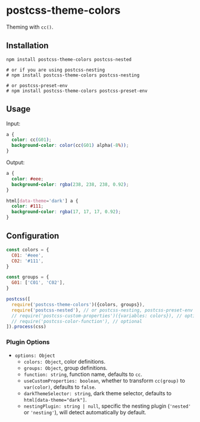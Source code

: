 # postcss-theme-colors

Theming with `cc()`.

## Installation

```console
npm install postcss-theme-colors postcss-nested

# or if you are using postcss-nesting
# npm install postcss-theme-colors postcss-nesting

# or postcss-preset-env
# npm install postcss-theme-colors postcss-preset-env
```

## Usage

Input:

```css
a {
  color: cc(G01);
  background-color: color(cc(G01) alpha(-8%));
}
```

Output:

```css
a {
  color: #eee;
  background-color: rgba(238, 238, 238, 0.92);
}

html[data-theme='dark'] a {
  color: #111;
  background-color: rgba(17, 17, 17, 0.92);
}
```

## Configuration

```js
const colors = {
  C01: '#eee',
  C02: '#111',
}

const groups = {
  G01: ['C01', 'C02'],
}

postcss([
  require('postcss-theme-colors')({colors, groups}),
  require('postcss-nested'), // or postcss-nesting, postcss-preset-env
  // require('postcss-custom-properties')({variables: colors}), // optional
  // require('postcss-color-function'), // optional
]).process(css)
```

### Plugin Options

- `options: Object`
  - `colors: Object`, color definitions.
  - `groups: Object`, group definitions.
  - `function: string`, function name, defaults to `cc`.
  - `useCustomProperties: boolean`, whether to transform `cc(group)` to `var(color)`, defaults to `false`.
  - `darkThemeSelector: string`, dark theme selector, defaults to `html[data-theme="dark"]`.
  - `nestingPlugin: string | null`, specific the nesting plugin (`'nested'` or `'nesting'`), will detect automatically by default.
